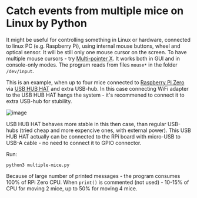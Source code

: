 # Catch events from multiple mice on Linux by Python
It might be useful for controlling something in Linux or hardware, connected to linux PC (e.g. Raspberry Pi), using internal mouse buttons, wheel and optical sensor. It will be still only one mouse cursor on the screen. To have multiple mouse cursors - try [Multi-pointer X](https://wiki.archlinux.org/title/Multi-pointer_X). It works both in GUI and in console-only modes. The program reads from files `mouse*` in the folder `/dev/input`.

This is an example, when up to four mice connected to [Raspberry Pi Zero](https://www.raspberrypi.org/products/raspberry-pi-zero/) via [USB HUB HAT](https://www.waveshare.com/usb-hub-hat.htm) and extra USB-hub. In this case connecting WiFi adapter to the USB HUB HAT hangs the system - it's recommened to connect it to extra USB-hub for stubility.

![image](https://user-images.githubusercontent.com/702860/123551573-ae925000-d772-11eb-8e09-9ba608b77486.png)

USB HUB HAT behaves more stable in this then case, than regular USB-hubs (tried cheap and more expencive ones, with external power). This USB HUB HAT actually can be connected to the RPi board with micro-USB to USB-A cable - no need to connect it to GPIO connector.

Run:
```
python3 multiple-mice.py
```

Because of large number of printed messages - the program consumes 100% of RPi Zero CPU. When `print()` is commented (not used) - 10-15% of CPU for moving 2 mice, up to 50% for moving 4 mice.
